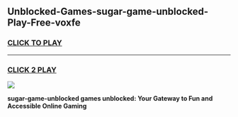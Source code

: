 
## Unblocked-Games-sugar-game-unblocked-Play-Free-voxfe
<h3>
<a href="https://premium76.site?title=sugar-game-unblocked&ref=22A">CLICK TO PLAY</a></h3>
<hr>

<h3>
<a href="https://premium76.site?title=sugar-game-unblocked&ref=22A">CLICK 2 PLAY</a>
  
</h3>

<a href="https://premium76.site?title=sugar-game-unblocked&ref=22A"><img src="https://clearcache.store/games.png"></a>


**sugar-game-unblocked games unblocked: Your Gateway to Fun and Accessible Online Gaming**
